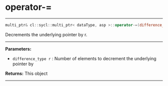 # operator-=

---

```cpp
multi_ptr& cl::sycl::multi_ptr< dataType, asp >::operator-=(difference_type r)
```


Decrements the underlying pointer by r. 


---
**Parameters:**

 - `difference_type r`
: Number of elements to decrement the underlying pointer by 

**Returns:** This object 

---

